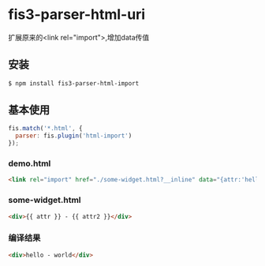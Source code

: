 # fis3-parser-html-uri

扩展原来的&lt;link rel="import"&gt;,增加data传值

## 安装

```bash
$ npm install fis3-parser-html-import
```

## 基本使用

```js
fis.match('*.html', {
  parser: fis.plugin('html-import')
});
```

### demo.html

```html
<link rel="import" href="./some-widget.html?__inline" data="{attr:'hello',attr2:'world'}">
```

### some-widget.html

```html
<div>{{ attr }} - {{ attr2 }}</div>
```

### 编译结果

```html
<div>hello - world</div>
```
